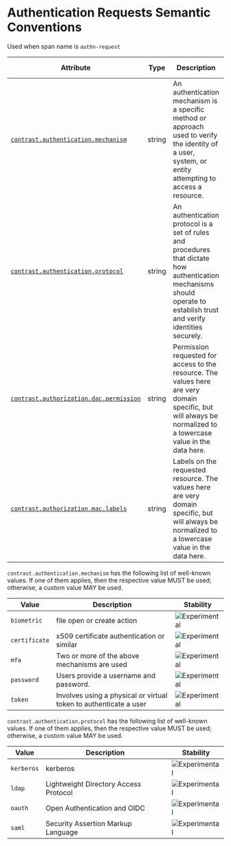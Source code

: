 # Authentication Requests Semantic Conventions

Used when span name is `authn-request`

<!-- semconv span.contrast.action.authn(full) -->
<!-- NOTE: THIS TEXT IS AUTOGENERATED. DO NOT EDIT BY HAND. -->
<!-- see templates/registry/markdown/snippet.md.j2 -->
<!-- prettier-ignore-start -->
<!-- markdownlint-capture -->
<!-- markdownlint-disable -->

| Attribute  | Type | Description  | Examples  | [Requirement Level](https://opentelemetry.io/docs/specs/semconv/general/attribute-requirement-level/) | Stability |
|---|---|---|---|---|---|
| [`contrast.authentication.mechanism`](/docs/attributes-registry/contrast.md) | string | An authentication mechanism is a specific method or approach used to verify the identity of a user, system, or entity attempting to access a resource. | `password`; `token`; `biometric` | `Recommended` | ![Experimental](https://img.shields.io/badge/-experimental-blue) |
| [`contrast.authentication.protocol`](/docs/attributes-registry/contrast.md) | string | An authentication protocol is a set of rules and procedures that dictate how authentication mechanisms should operate to establish trust and verify identities securely. | `oauth`; `saml`; `ldap`; `custom` | `Recommended` | ![Experimental](https://img.shields.io/badge/-experimental-blue) |
| [`contrast.authorization.dac.permission`](/docs/attributes-registry/contrast.md) | string | Permission requested for access to the resource. The values here are very domain specific, but will always be normalized to a lowercase value in the data here. | `read`; `write`; `append`; `delete` | `Recommended` | ![Experimental](https://img.shields.io/badge/-experimental-blue) |
| [`contrast.authorization.mac.labels`](/docs/attributes-registry/contrast.md) | string | Labels on the requested resource. The values here are very domain specific, but will always be normalized to a lowercase value in the data here. | `top_secret`; `confidential`; `internal`; `public` | `Recommended` | ![Experimental](https://img.shields.io/badge/-experimental-blue) |

`contrast.authentication.mechanism` has the following list of well-known values. If one of them applies, then the respective value MUST be used; otherwise, a custom value MAY be used.

| Value  | Description | Stability |
|---|---|---|
| `biometric` | file open or create action | ![Experimental](https://img.shields.io/badge/-experimental-blue) |
| `certificate` | x509 certificate authentication or similar | ![Experimental](https://img.shields.io/badge/-experimental-blue) |
| `mfa` | Two or more of the above mechanisms are used | ![Experimental](https://img.shields.io/badge/-experimental-blue) |
| `password` | Users provide a username and password. | ![Experimental](https://img.shields.io/badge/-experimental-blue) |
| `token` | Involves using a physical or virtual token to authenticate a user | ![Experimental](https://img.shields.io/badge/-experimental-blue) |

`contrast.authentication.protocol` has the following list of well-known values. If one of them applies, then the respective value MUST be used; otherwise, a custom value MAY be used.

| Value  | Description | Stability |
|---|---|---|
| `kerberos` | kerberos | ![Experimental](https://img.shields.io/badge/-experimental-blue) |
| `ldap` | Lightweight Directory Access Protocol | ![Experimental](https://img.shields.io/badge/-experimental-blue) |
| `oauth` | Open Authentication and OIDC | ![Experimental](https://img.shields.io/badge/-experimental-blue) |
| `saml` | Security Assertion Markup Language | ![Experimental](https://img.shields.io/badge/-experimental-blue) |

<!-- markdownlint-restore -->
<!-- prettier-ignore-end -->
<!-- END AUTOGENERATED TEXT -->
<!-- endsemconv -->
